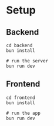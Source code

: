 # Setup

## Backend
```
cd backend
bun install

# run the server
bun run dev
```

## Frontend
```
cd frontend
bun install

# run the app
bun run dev
```
